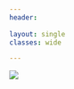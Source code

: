 ```yaml
---
header:
  
layout: single
classes: wide

---
```


<img src="https://scontent-iad3-1.xx.fbcdn.net/v/t1.0-9/70591111_1361868187314856_9015542413397065728_n.jpg?_nc_cat=111&_nc_oc=AQnIaVRyaa8_kamuC11TqZT6WqfM68l4-9LRKkfOmxTWU3MMA7859mM6Ca86a5Z2oxA&_nc_ht=scontent-iad3-1.xx&oh=685a9682384f2e3bb216c71cd1947864&oe=5E36572E">

<div class='embedsocial-album' data-ref="4246b280459a981a9abb9d030c9a25b24a2c2fa5"></div><script>(function(d, s, id){var js; if (d.getElementById(id)) {return;} js = d.createElement(s); js.id = id; js.src = "https://embedsocial.com/embedscript/ei.js"; d.getElementsByTagName("head")[0].appendChild(js);}(document, "script", "EmbedSocialScript"));</script>
